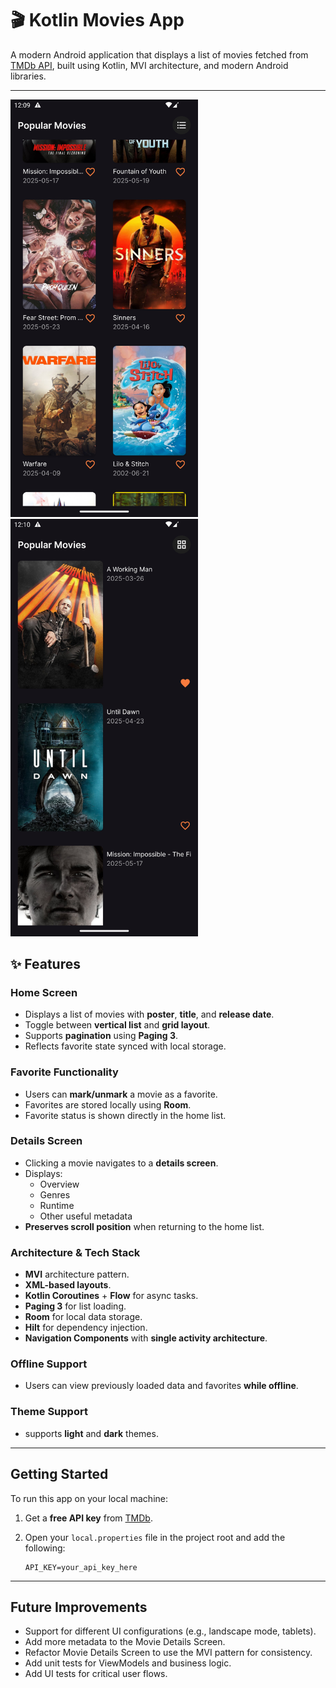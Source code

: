 # 🎬 Kotlin Movies App

A modern Android application that displays a list of movies fetched from [TMDb API](https://www.themoviedb.org/), built using Kotlin, MVI architecture, and modern Android libraries.

---
<img src="screenshots/home_dark_grid.png" width=300> <img src="screenshots/home_dark_list.png" width=300>

## ✨ Features

### Home Screen
- Displays a list of movies with **poster**, **title**, and **release date**.
- Toggle between **vertical list** and **grid layout**.
- Supports **pagination** using **Paging 3**.
- Reflects favorite state synced with local storage.

### Favorite Functionality
- Users can **mark/unmark** a movie as a favorite.
- Favorites are stored locally using **Room**.
- Favorite status is shown directly in the home list.

### Details Screen
- Clicking a movie navigates to a **details screen**.
- Displays:
    - Overview
    - Genres
    - Runtime
    - Other useful metadata
- **Preserves scroll position** when returning to the home list.

### Architecture & Tech Stack
- **MVI** architecture pattern.
- **XML-based layouts**.
- **Kotlin Coroutines** + **Flow** for async tasks.
- **Paging 3** for list loading.
- **Room** for local data storage.
- **Hilt** for dependency injection.
- **Navigation Components** with **single activity architecture**.

### Offline Support
- Users can view previously loaded data and favorites **while offline**.

### Theme Support
- supports **light** and **dark** themes.

---

## Getting Started

To run this app on your local machine:

1. Get a **free API key** from [TMDb](https://www.themoviedb.org/documentation/api).
2. Open your `local.properties` file in the project root and add the following:

   ```properties
   API_KEY=your_api_key_here
   
---
## Future Improvements

- Support for different UI configurations (e.g., landscape mode, tablets).
- Add more metadata to the Movie Details Screen.
- Refactor Movie Details Screen to use the MVI pattern for consistency.
- Add unit tests for ViewModels and business logic.
- Add UI tests for critical user flows.